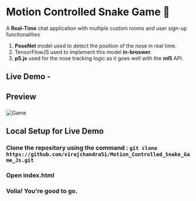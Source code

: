 # Motion Controlled Snake Game 🐍 
A **Real-Time** chat application with multiple custom rooms and user sign-up functionalities
1. **PoseNet** model used to detect the position of the nose in real time.
2. TensorFlowJS used to implement this model **in-broswer**.
3. **p5.js** used for the nose tracking logic as it goes well with the **ml5** API.
## **Live Demo** - 
## Preview 
### 
![Game]()


## Local Setup for Live Demo
###  Clone the repository using the command : `git clone https://github.com/virajchandra51/Motion_Controlled_Snake_Game_Js.git` <br/>

###  Open index.html

### Volia! You're good to go.




